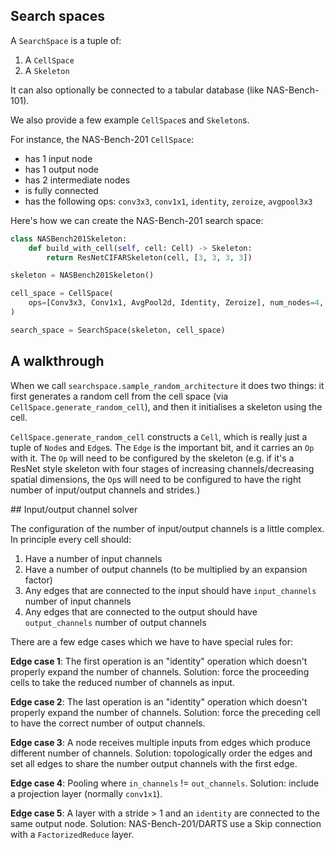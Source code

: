 ## Search spaces

A `SearchSpace` is a tuple of:
1. A `CellSpace`
2. A `Skeleton`

It can also optionally be connected to a tabular database (like NAS-Bench-101).

We also provide a few example `CellSpace`s and `Skeleton`s. 

For instance, the NAS-Bench-201 `CellSpace`: 
- has 1 input node 
- has 1 output node 
- has 2 intermediate nodes
- is fully connected
- has the following ops: `conv3x3`, `conv1x1`, `identity`, `zeroize`, `avgpool3x3`

Here's how we can create the NAS-Bench-201 search space:

```python
class NASBench201Skeleton:
    def build_with_cell(self, cell: Cell) -> Skeleton:
        return ResNetCIFARSkeleton(cell, [3, 3, 3, 3])

skeleton = NASBench201Skeleton()

cell_space = CellSpace(
    ops=[Conv3x3, Conv1x1, AvgPool2d, Identity, Zeroize], num_nodes=4, num_edges=6
)

search_space = SearchSpace(skeleton, cell_space)
```



## A walkthrough 

When we call `searchspace.sample_random_architecture` it does two things: it first generates a random cell from the cell space (via `CellSpace.generate_random_cell`), and then it initialises a skeleton using the cell. 

`CellSpace.generate_random_cell` constructs a `Cell`, which is really just a tuple of `Node`s and `Edge`s. The `Edge` is the important bit, and it carries an `Op` with it. The `Op` will need to be configured by the skeleton (e.g. if it's a ResNet style skeleton with four stages of increasing channels/decreasing spatial dimensions, the `Op`s will need to be configured to have the right number of input/output channels and strides.)

## Input/output channel solver

The configuration of the number of input/output channels is a little complex. In principle every cell should:

   1. Have a number of input channels 
   2. Have a number of output channels (to be multiplied by an expansion factor)
   3. Any edges that are connected to the input should have `input_channels` number of input channels
   4. Any edges that are connected to the output should have `output_channels` number of output channels 
   
There are a few edge cases which we have to have special rules for:

**Edge case 1**: The first operation is an "identity" operation which doesn't properly expand the number of channels. Solution: force the proceeding cells to take the reduced number of channels as input.

**Edge case 2**: The last operation is an "identity" operation which doesn't properly expand the number of channels. Solution: force the preceding cell to have the correct number of output channels. 

**Edge case 3**: A node receives multiple inputs from edges which produce different number of channels. Solution: topologically order the edges and set all edges to share the number output channels with the first edge.

**Edge case 4**: Pooling where `in_channels` != `out_channels`. Solution: include a projection layer (normally `conv1x1`).

**Edge case 5**: A layer with a stride > 1 and an `identity` are connected to the same output node. Solution: NAS-Bench-201/DARTS use a Skip connection with a `FactorizedReduce` layer.